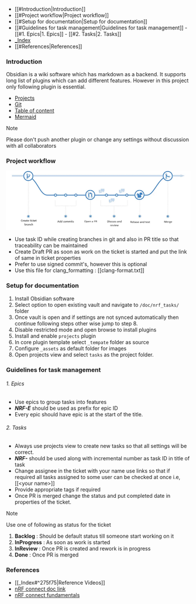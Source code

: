 - [[#Introduction|Introduction]]
- [[#Project workflow|Project workflow]]
- [[#Setup for documentation|Setup for documentation]]
- [[#Guidelines for task management|Guidelines for task management]]
			- [[#1. Epics|1. Epics]]
			- [[#2. Tasks|2. Tasks]]
- [_Index](_Index.md)
- [[#References|References]]

### Introduction
Obsidian is a wiki software which has markdown as a backend. It supports long list of plugins which can add different features. However in this project only following plugin is essential.
- [Projects](https://github.com/marcusolsson/obsidian-projects)
- [Git](https://github.com/denolehov/obsidian-git)
- [Table of content](https://github.com/hipstersmoothie/obsidian-plugin-toc)
- [Mermaid](https://github.com/dartungar/obsidian-mermaid)

> [!Note]
> Please don't push another plugin or change any settings without discussion with all collaborators

### Project workflow

![Branching strategy](_assets/branch.png)
- Use task ID while creating branches in git and also in PR title so that traceability can be maintained
- Create Draft PR as soon as work on the ticket is started and put the link of same in ticket properties
- Prefer to use signed commit's, however this is optional
- Use this file for clang_formatting : [[clang-format.txt]]

### Setup for documentation
1. Install Obsidian software
2. Select option to open existing vault and navigate to ``/doc/nrf_tasks/`` folder
3. Once vault is open and if settings are not synced automatically then continue following steps other wise jump to step 8.
4. Disable restricted mode and open browse to install plugins
5. Install and enable ``projects`` plugin
6. In core plugin template select ``_tempate`` folder as source
7. Configure ``_assets`` as default folder for images
8. Open projects view and select ``tasks`` as the project folder.

### Guidelines for task management
###### 1. Epics
- Use epics to group tasks into features
- ***NRF-E*** should be used as prefix for epic ID
- Every epic should have epic is at the start of the title.

###### 2. Tasks
- Always use projects view to create new tasks so that all settings will be correct.
- ***NRF-*** should be used along with incremental number as task ID in title of task
- Change assignee in the ticket with your name use links so that if required all tasks assigned to some user can be checked at once i.e, \[\[\<your name\>\]\]
- Provide appropriate tags if required
- Once PR is merged change the status and put completed date in properties of the ticket.

> [!Note]
> Use one of following as status for the ticket 
> 1. **Backlog** : Should be default status till someone start working on it
> 2. **InProgress** : As soon as work is started
> 3. **InReview** : Once PR is created and rework is in progress
> 4. **Done** : Once PR is merged

### References

- [[_Index#^275f75|Reference Videos]]
- [nRF connect doc link](https://docs.nordicsemi.com/bundle/ncs-latest/page/nrf/installation/install_ncs.html)
- [nRF connect fundamentals](https://academy.nordicsemi.com/courses/nrf-connect-sdk-fundamentals/lessons/lesson-1-nrf-connect-sdk-introduction/topic/nrf-connect-sdk-structure-and-content/)
